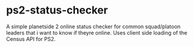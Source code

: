 # ps2-status-checker
A simple planetside 2 online status checker for common squad/platoon leaders that i want to know if theyre online. Uses client side loading of the Census API for PS2.
